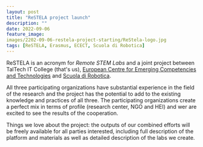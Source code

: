 ```yaml
---
layout: post
title: "ReSTELA project launch"
description: ""
date: 2022-09-06
feature_image:
images/2202-09-06-restela-project-starting/ReStela-logo.jpg
tags: [ReSTELA, Erasmus, ECECT, Scuola di Robotica]
---
```


ReSTELA is an acronym for *Remote STEM Labs* and a joint project between TalTech IT College (that's us), [European Centre for Emerging Competencies and Technologies](https://ecect.eu/) and [Scuola di Robotica](https://www.scuoladirobotica.it/en/home-eng/).

All three participating organizations have substantial experience in the field of the research and the project has the potential to add to the existing knowledge and practices of all three. 
The participating organizations create a perfect mix in terms of profile (research center, NGO and HEI) and wer are excited to see the results of the cooperation.

Things we love about the project: the outputs of our combined efforts will be freely available for all parties interested, including full description of the platform and materials as well as detailed description of the labs we create.

<!--more-->

